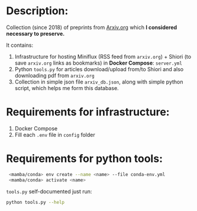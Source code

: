  
# Description:
Collection (since 2018) of preprints from [Arxiv.org](https://arxiv.org) which **I considered necessary to preserve.**

It contains:

1. Infrastructure for hosting Miniflux (RSS feed from `arxiv.org`) + Shiori (to save `arxiv.org` links as bookmarks)
    in **Docker Compose**: `server.yml`
2. Python `tools.py` for articles download/upload from/to Shiori and also downloading pdf from `arxiv.org`
3. Collection in simple json file `arxiv_db.json`, along with simple python script, which helps me form this database.

# Requirements for infrastructure:

1. Docker Compose
2. Fill each `.env` file in `config` folder

# Requirements for python tools:

```bash
 <mamba/conda> env create --name <name> --file conda-env.yml
 <mamba/conda> activate <name>
 ```

`tools.py` self-documented just run:

```bash
python tools.py --help
```
